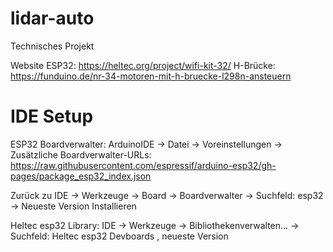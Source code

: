 # lidar-auto
Technisches Projekt

Website ESP32:  https://heltec.org/project/wifi-kit-32/
H-Brücke:  https://funduino.de/nr-34-motoren-mit-h-bruecke-l298n-ansteuern

# IDE Setup

ESP32 Boardverwalter:
ArduinoIDE -> Datei -> Voreinstellungen -> Zusätzliche Boardverwalter-URLs: 
https://raw.githubusercontent.com/espressif/arduino-esp32/gh-pages/package_esp32_index.json

Zurück zu IDE -> Werkzeuge -> Board -> Boardverwalter -> Suchfeld: esp32 -> Neueste Version Installieren

Heltec esp32 Library:
IDE -> Werkzeuge -> Bibliothekenverwalten... -> Suchfeld: Heltec esp32 Devboards , neueste Version